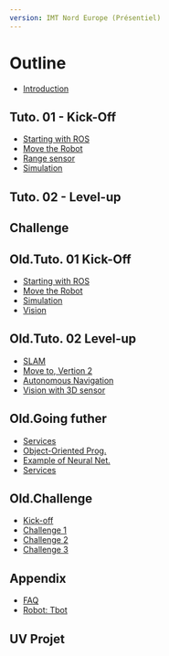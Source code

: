 ```yaml
---
version: IMT Nord Europe (Présentiel)
---
```


# Outline

* [Introduction](README.md)

## Tuto. 01 - Kick-Off

* [Starting with ROS](tutorials/1-ros-basics.md)
* [Move the Robot](tutorials/2-move.md)
* [Range sensor](tutorials/3-range-sensor.md)
* [Simulation](tutorials/4-simulation.md)


## Tuto. 02 - Level-up


## Challenge




## Old.Tuto. 01 Kick-Off

* [Starting with ROS](tutorials/1-ros-basics.md)
* [Move the Robot](tutorials/2-move.md)
* [Simulation](tutorials/4-simulation.md)
* [Vision](tutorials/7-vision.md)

## Old.Tuto. 02 Level-up

* [SLAM](tutorials/6-slam.md)
* [Move to, Vertion 2](tutorials/22-rosifier.md)
* [Autonomous Navigation](tutorials/8-navigation.md)
* [Vision with 3D sensor](tutorials/7-vision-3d.md)

## Old.Going futher

* [Services](tutorials/41-services.md)
* [Object-Oriented Prog.](tutorials/42-oop.md)
* [Example of Neural Net.](tutorials/43-dnn.md)
* [Services](tutorials/48-deja-vu.md)

<!-- To do ;)
* [Ros2](challenge/coke-can.md)
-->


## Old.Challenge

* [Kick-off](challenge/intro.md)
* [Challenge 1](challenge/challenge-1.md)
* [Challenge 2](challenge/challenge-2.md)
* [Challenge 3](challenge/challenge-3.md)

<!--
* [treasure: Coke can](challenge/coke-can.md)
* [Challenge 3](challenge/challenge-3.md)
-->

<!--
* [Agile development](challenge/agile-dev.md)
* [Evaluation](challenge/evaluation.md)
-->

## Appendix

* [FAQ](appendix/faq.md)
* [Robot: Tbot](appendix/tbot.md)
<!--
* [Robot: Turtlebot2](appendix/turtlebot2.md)
-->

## UV Projet

<!--
* [Projet](project/playground.md)
* [Projet](project/simulate-drones.md)
* [Projet](project/simulate-boats.md)
* [Projet](project/mpc-supervision.md)
* [Projet](project/vectorial-slam.md)
* [Projet](project/visionBased-slam.md)
* [Projet](project/web-interface.md)
* [Projet](project/multirobot-coord.md)
-->

